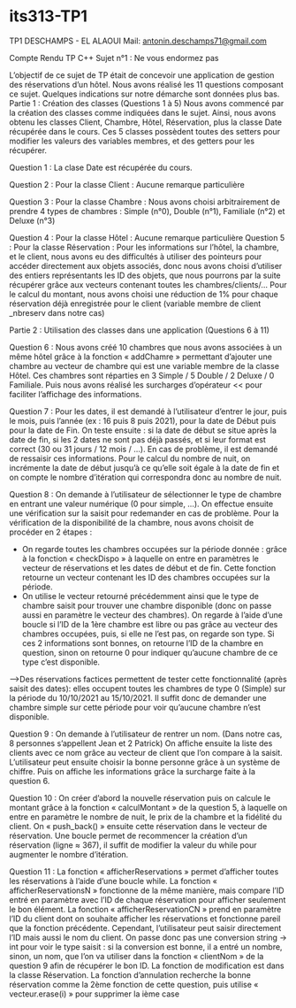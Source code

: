 # its313-TP1
TP1 DESCHAMPS - EL ALAOUI
Mail: antonin.deschamps71@gmail.com

Compte Rendu TP C++
Sujet n°1 : Ne vous endormez pas

L’objectif de ce sujet de TP était de concevoir une application de gestion des réservations d’un hôtel.
Nous avons réalisé les 11 questions composant ce sujet. Quelques indications sur notre démarche sont données plus bas.
Partie 1 : Création des classes (Questions 1 à 5)
Nous avons commencé par la création des classes comme indiquées dans le sujet. Ainsi, nous avons obtenu les classes Client, Chambre, Hôtel, Réservation, plus la classe Date récupérée dans le cours.
Ces 5 classes possèdent toutes des setters pour modifier les valeurs des variables membres, et des getters pour les récupérer.

Question 1 : La clase Date est récupérée du cours.

Question 2 : Pour la classe Client : Aucune remarque particulière

Question 3 : Pour la classe Chambre : Nous avons choisi arbitrairement de prendre 4 types de chambres : 
Simple (n°0), Double (n°1), Familiale (n°2) et Deluxe (n°3)

Question 4 : Pour la classe Hôtel : Aucune remarque particulière
Question 5 : Pour la classe Réservation : 
Pour les informations sur l’hôtel, la chambre, et le client, nous avons eu des difficultés à utiliser des pointeurs pour accéder directement aux objets associés, donc nous avons choisi d’utiliser des entiers représentants les ID des objets, que nous pourrons par la suite récupérer grâce aux vecteurs contenant toutes les chambres/clients/…
Pour le calcul du montant, nous avons choisi une réduction de 1% pour chaque réservation déjà enregistrée pour le client (variable membre de client _nbreserv dans notre cas)







Partie 2 : Utilisation des classes dans une application (Questions 6 à 11)

Question 6 : Nous avons créé 10 chambres que nous avons associées à un même hôtel grâce à la fonction « addChamre » permettant d’ajouter une chambre au vecteur de chambre qui est une variable membre de la classe Hôtel. Ces chambres sont réparties en 3 Simple / 5 Double / 2 Deluxe / 0 Familiale.
Puis nous avons réalisé les surcharges d’opérateur << pour faciliter l’affichage des informations.

Question 7 : Pour les dates, il est demandé à l’utilisateur d’entrer le jour, puis le mois, puis l’année (ex : 16 puis 8 puis 2021), pour la date de Début puis pour la date de Fin. On teste ensuite : si la date de début se situe après la date de fin, si les 2 dates ne sont pas déjà passés, et si leur format est correct (30 ou 31 jours / 12 mois / …). En cas de problème, il est demandé de ressaisir ces informations.
Pour le calcul du nombre de nuit, on incrémente la date de début jusqu’à ce qu’elle soit égale à la date de fin et on compte le nombre d’itération qui correspondra donc au nombre de nuit.

Question 8 : On demande à l’utilisateur de sélectionner le type de chambre en entrant une valeur numérique (0 pour simple, …). On effectue ensuite une vérification sur la saisit pour redemander en cas de problème.
Pour la vérification de la disponibilité de la chambre, nous avons choisit de procéder en 2 étapes :
- On regarde toutes les chambres occupées sur la période donnée : grâce à la fonction « checkDispo » à laquelle on entre en paramètres le vecteur de réservations et les dates de début et de fin. Cette fonction retourne un vecteur contenant les ID des chambres occupées sur la période.
- On utilise le vecteur retourné précédemment ainsi que le type de chambre saisit pour trouver une chambre disponible (donc on passe aussi en paramètre le vecteur des chambres). On regarde à l’aide d’une boucle si l’ID de la 1ère chambre est libre ou pas grâce au vecteur des chambres occupées, puis, si elle ne l’est pas, on regarde son type. Si ces 2 informations sont bonnes, on retourne l’ID de la chambre en question, sinon on retourne 0 pour indiquer qu’aucune chambre de ce type c’est disponible.

-->Des réservations factices permettent de tester cette fonctionnalité (après saisit des dates): elles occupent toutes les chambres de type 0 (Simple) sur la période du 10/10/2021 au 15/10/2021. Il suffit donc de demander une chambre simple sur cette période pour voir qu’aucune chambre n’est disponible.

Question 9 : On demande à l’utilisateur de rentrer un nom. (Dans notre cas, 8 personnes s’appellent Jean et 2 Patrick)
On affiche ensuite la liste des clients avec ce nom grâce au vecteur de client que l’on compare à la saisit. L’utilisateur peut ensuite choisir la bonne personne grâce à un système de chiffre.
Puis on affiche les informations grâce la surcharge faite à la question 6.

Question 10 : On créer d’abord la nouvelle réservation puis on calcule le montant grâce à la fonction « calculMontant » de la question 5, à laquelle on entre en paramètre le nombre de nuit, le prix de la chambre et la fidélité du client.
On « push_back() » ensuite cette réservation dans le vecteur de réservation.
Une boucle permet de recommencer la création d’un réservation (ligne ≈ 367), il suffit de modifier la valeur du while pour augmenter le nombre d’itération.

Question 11 : La fonction « afficherReservations » permet d’afficher toutes les réservations à l’aide d’une boucle while.
La fonction « afficherReservationsN » fonctionne de la même manière, mais compare l’ID entré en paramètre avec l’ID de chaque réservation pour afficher seulement le bon élément.
La fonction « afficherReservationCN » prend en paramètre l’ID du client dont on souhaite afficher les réservations et fonctionne pareil que la fonction précédente. Cependant, l’utilisateur peut saisir directement l’ID mais aussi le nom du client. On passe donc pas une conversion string -> int pour voir le type saisit : si la conversion est bonne, il a entré un nombre, sinon, un nom, que l’on va utiliser dans la fonction « clientNom » de la question 9 afin de récupérer le bon ID.
La fonction de modification est dans la classe Réservation.
La fonction d’annulation recherche la bonne réservation comme la 2ème fonction de cette question, puis utilise « vecteur.erase(i) » pour supprimer la ième case
